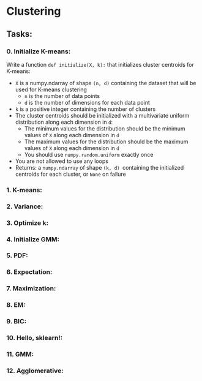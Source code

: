 # Clustering

## Tasks:

### 0. Initialize K-means:
Write a function ``def initialize(X, k):`` that initializes cluster centroids for K-means:

- ``X`` is a numpy.ndarray of shape ``(n, d)`` containing the dataset that will be used for K-means clustering
  - ``n`` is the number of data points
  - ``d`` is the number of dimensions for each data point
- ``k`` is a positive integer containing the number of clusters
- The cluster centroids should be initialized with a multivariate uniform distribution along each dimension in ``d``:
  - The minimum values for the distribution should be the minimum values of ``X`` along each dimension in ``d``
  - The maximum values for the distribution should be the maximum values of ``X`` along each dimension in ``d``
  - You should use ``numpy.random.uniform`` exactly once
- You are not allowed to use any loops
- Returns: a ``numpy.ndarray`` of shape ``(k, d) ``containing the initialized centroids for each cluster, or ``None`` on failure

### 1. K-means:
### 2. Variance:
### 3. Optimize k:
### 4. Initialize GMM:
### 5. PDF:
### 6. Expectation:
### 7. Maximization:
### 8. EM:
### 9. BIC:
### 10. Hello, sklearn!:
### 11. GMM:
### 12. Agglomerative:
